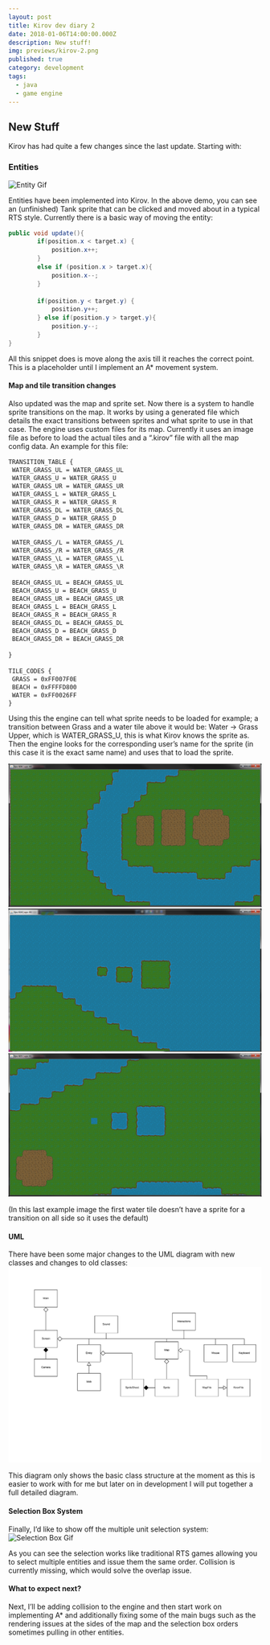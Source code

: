 ```yaml
---
layout: post
title: Kirov dev diary 2
date: 2018-01-06T14:00:00.000Z
description: New stuff!
img: previews/kirov-2.png
published: true
category: development
tags:
  - java
  - game engine
---
```

## New Stuff

Kirov has had quite a few changes since the last update. Starting with:

### Entities

![Entity Gif](/assets/img/kirov-entity1.gif)

Entities have been implemented into Kirov. In the above demo, you can see an (unfinished) Tank sprite that can be clicked and moved about in a typical RTS style. Currently there is a basic way of moving the entity:

```java
public void update(){
        if(position.x < target.x) {
            position.x++;
        }
        else if (position.x > target.x){
            position.x--;
        }

        if(position.y < target.y) {
            position.y++;
        } else if(position.y > target.y){
            position.y--;
        }
}
```

All this snippet does is move along the axis till it reaches the correct point. This is a placeholder until I implement an A* movement system.

#### Map and tile transition changes

Also updated was the map and sprite set. Now there is a system to handle sprite transitions on the map. It works by using a generated file which details the exact transitions between sprites and what sprite to use in that case. The engine uses custom files for its map. Currently it uses an image file as before to load the actual tiles and a “.kirov” file with all the map config data. An example for this file:

``` Text
TRANSITION_TABLE {
 WATER_GRASS_UL = WATER_GRASS_UL
 WATER_GRASS_U = WATER_GRASS_U
 WATER_GRASS_UR = WATER_GRASS_UR
 WATER_GRASS_L = WATER_GRASS_L
 WATER_GRASS_R = WATER_GRASS_R
 WATER_GRASS_DL = WATER_GRASS_DL
 WATER_GRASS_D = WATER_GRASS_D
 WATER_GRASS_DR = WATER_GRASS_DR

 WATER_GRASS_/L = WATER_GRASS_/L
 WATER_GRASS_/R = WATER_GRASS_/R
 WATER_GRASS_\L = WATER_GRASS_\L
 WATER_GRASS_\R = WATER_GRASS_\R
 
 BEACH_GRASS_UL = BEACH_GRASS_UL
 BEACH_GRASS_U = BEACH_GRASS_U
 BEACH_GRASS_UR = BEACH_GRASS_UR
 BEACH_GRASS_L = BEACH_GRASS_L
 BEACH_GRASS_R = BEACH_GRASS_R
 BEACH_GRASS_DL = BEACH_GRASS_DL
 BEACH_GRASS_D = BEACH_GRASS_D
 BEACH_GRASS_DR = BEACH_GRASS_DR
 
}

TILE_CODES {
 GRASS = 0xFF007F0E
 BEACH = 0xFFFFD800
 WATER = 0xFF0026FF
}
```

Using this the engine can tell what sprite needs to be loaded for example; a transition between Grass and a water tile above it would be: Water -> Grass Upper, which is WATER_GRASS_U, this is what Kirov knows the sprite as. Then the engine looks for the corresponding user’s name for the sprite (in this case it is the exact same name) and uses that to load the sprite.

![Map 2](/assets/img/kirov-map2.png)
![Map 3](/assets/img/kirov-map3.png)
![Map 4](/assets/img/kirov-map4.png)

(In this last example image the first water tile doesn’t have a sprite for a transition on all side so it uses the default)

#### UML

There have been some major changes to the UML diagram with new classes and changes to old classes:
![UML](/assets/img/kirov-UML2.png)

This diagram only shows the basic class structure at the moment as this is easier to work with for me but later on in development I will put together a full detailed diagram.

#### Selection Box System

Finally, I’d like to show off the multiple unit selection system:
![Selection Box Gif](/assets/img/kirov-entity2.gif)

As you can see the selection works like traditional RTS games allowing you to select multiple entities and issue them the same order. Collision is currently missing, which would solve the overlap issue.

#### What to expect next?

Next, I’ll be adding collision to the engine and then start work on implementing A* and additionally fixing some of the main bugs such as the rendering issues at the sides of the map and the selection box orders sometimes pulling in other entities.

